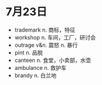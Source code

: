 # 7月23日

- trademark n. 商标，特征
- workshop n. 车间，工厂，研讨会
- outrage v&n. 震怒 n. 暴行
- pint n. 品脱
- canteen n. 食堂，小卖部，水壶
- ambulance n. 救护车
- brandy n. 白兰地
